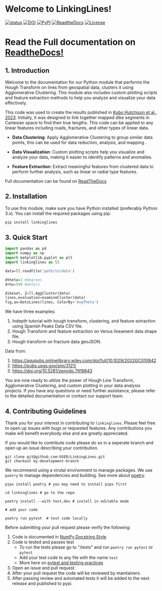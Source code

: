 
# Welcome to LinkingLines!
 [![status](https://joss.theoj.org/papers/64eeef828a1100bfba74052d89314758/status.svg)](https://joss.theoj.org/papers/64eeef828a1100bfba74052d89314758) [![DOI](https://zenodo.org/badge/272334230.svg)](https://zenodo.org/badge/latestdoi/272334230) [![PyPI](https://img.shields.io/pypi/v/LinkingLines.svg)](https://pypi.org/project/LinkingLines/) [![ReadtheDocs](https://readthedocs.org/projects/linkinglines/badge/)](https://linkinglines.readthedocs.io/) [![License](https://img.shields.io/badge/License-MIT-yellow.svg)](https://opensource.org/licenses/MIT)

# Read the Full documentation on [ReadtheDocs!](https://linkinglines.readthedocs.io/en/latest/)

## 1. Introduction
Welcome to the documentation for our Python module that performs the Hough
Transform on lines from geospatial data, clusters it using Agglomerative Clustering.
This module also includes custom plotting scripts and feature extraction
methods to help you analyze and visualize your data effectively.

This code was used to create the results published in
[Kubo Hutchison et al., 2023](https://agupubs.onlinelibrary.wiley.com/doi/full/10.1029/2022GC010842).
Initially, it was designed to link together mapped dike segments in Cartesian space
to find their true lengths. This code can be applied to any linear features including
roads, fractures, and other types of linear data.

- **Data Clustering**: Apply Agglomerative Clustering to group similar data points, this
can be used for data reduction, analysis, and mapping .

- **Data Visualization**: Custom plotting scripts help you visualize and analyze
your data, making it easier to identify patterns and anomalies.

- **Feature Extraction**: Extract meaningful features from clustered data to
perform further analysis, such as linear or radial type features.


Full documentation can be found on [ReadTheDocs](https://linkinglines.readthedocs.io/en/latest/)

## 2. Installation
To use this module, make sure you have Python installed (preferably Python 3.x).
You can install the required packages using pip:

```bash
pip install linkinglines
```

## 3. Quick Start

```python
import pandas as pd
import numpy as np
import matplotlib.pyplot as plt
import linkinglines as ll

data=ll.readFile('path/to/data')

dtheta=2 #degrees
drho=500 #meters

dikeset, Z=ll.AggCluster(data)
lines,evaluation=examineCluster(data)
fig,ax=DotsLines(lines, ColorBy='AvgTheta')

```

We have three examples:
1. Indepth tutorial with hough transform, clustering, and feature extraction using Spanish Peaks Data CSV file.
2. Hough Transform and feature extraction on Venus lineament data shape file.
3. Hough transform on fracture data geoJSON.

Data from: 
1. https://agupubs.onlinelibrary.wiley.com/doi/full/10.1029/2022GC010842
2. https://pubs.usgs.gov/sim/3121/
3. https://doi.org/10.5281/zenodo.7919843

You are now ready to utilize the power of Hough Line Transform, Agglomerative Clustering, and custom plotting in your data analysis projects. If you have any questions or need further assistance, please refer to the detailed documentation or contact our support team.


## 4. Contributing Guidelines
Thank you for your interest in contributing to `linkinglines`. Please feel free to open up issues with bugs or requested features. Any contributions you make will benefit everybody else and are greatly appreciated.


If you would like to contribute code please do so in a seperate branch and open up an issue describing your contribution.

```
git clone git@github.com:USER/LinkingLines.git
git checkout my-development-branch
```

We recommend using a virutal environment to manage packages. We use `poetry` to manage dependencies and building.
See more about [poetry](https://python-poetry.org/).


```
pipx install poetry # you may need to install pipx first

cd linkinglines # go to the repo

poetry install --with test,dev # install in editable mode

# add your code 

poetry run pytest  # test code locally

```


Before submitting your pull request please verify the following:

1. Code is documented in [NumPy Docstring Style](https://sphinxcontrib-napoleon.readthedocs.io/en/latest/example_numpy.html)
2. Code is tested and passes test 
    - To run the tests please go to "/tests" and run `poetry run pytest` or `pytest`
    - Add your test code to any file with the name `test`
    - More here on [pytest and testing practices](https://docs.pytest.org/en/8.0.x/)
3. Open an issue and pull request 
4. After your pull request the code will be reviewed by maintainers. 
5. After passing review and automated tests it will be added to the next release and published to pypi.
